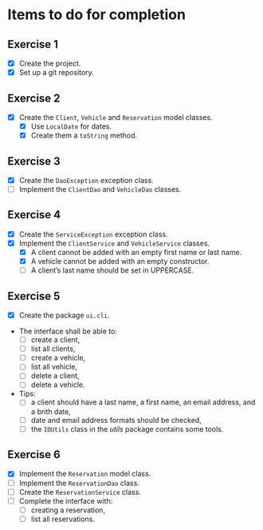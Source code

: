 Items to do for completion
============================

Exercise 1
-----------

- [X] Create the project.
- [X] Set up a git repository.

Exercise 2
------------

- [X] Create the `Client`, `Vehicle` and `Reservation` model classes.
    - [X] Use `LocalDate` for dates.
    - [X] Create them a `toString` method.

Exercise 3
-----------

- [X] Create the `DaoException` exception class.
- [ ] Implement the `ClientDao` and `VehicleDao` classes.

Exercise 4
-----------

- [X] Create the `ServiceException` exception class.
- [X] Implement the `ClientService` and `VehicleService` classes.
    - [X] A client cannot be added with an empty first name or last name.
    - [X] A vehicle cannot be added with an empty constructor.
    - [ ] A client’s last name should be set in UPPERCASE.

Exercise 5
-----------

- [X] Create the package `ui.cli`.
- The interface shall be able to:
    - [ ] create a client,
    - [ ] list all clients,
    - [ ] create a vehicle,
    - [ ] list all vehicle,
    - [ ] delete a client,
    - [ ] delete a vehicle.
- Tips:
  - [ ] a client should have a last name, a first name, an email address, and a brith date,
  - [ ] date and email address formats should be checked,
  - [ ] the `IOUtils` class in the *utils* package contains some tools.

Exercise 6
-----------

- [X] Implement the `Reservation` model class.
- [ ] Implement the `ReservationDao` class.
- [ ] Create the `ReservationService` class.
- [ ] Complete the interface with:
  - [ ] creating a reservation,
  - [ ] list all reservations.
